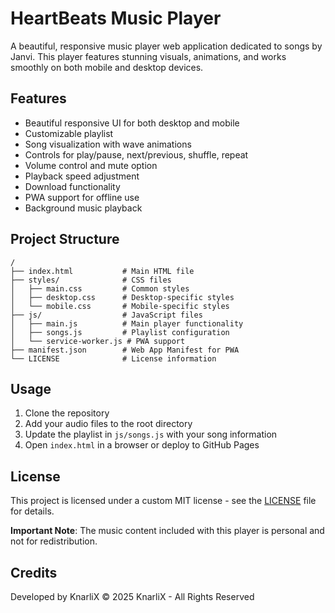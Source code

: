 # HeartBeats Music Player

A beautiful, responsive music player web application dedicated to songs by Janvi. This player features stunning visuals, animations, and works smoothly on both mobile and desktop devices.

## Features

- Beautiful responsive UI for both desktop and mobile
- Customizable playlist
- Song visualization with wave animations
- Controls for play/pause, next/previous, shuffle, repeat
- Volume control and mute option
- Playback speed adjustment
- Download functionality
- PWA support for offline use
- Background music playback

## Project Structure

```
/
├── index.html           # Main HTML file
├── styles/              # CSS files
│   ├── main.css         # Common styles
│   ├── desktop.css      # Desktop-specific styles
│   └── mobile.css       # Mobile-specific styles
├── js/                  # JavaScript files
│   ├── main.js          # Main player functionality
│   ├── songs.js         # Playlist configuration
│   └── service-worker.js # PWA support
├── manifest.json        # Web App Manifest for PWA
└── LICENSE              # License information
```

## Usage

1. Clone the repository
2. Add your audio files to the root directory
3. Update the playlist in `js/songs.js` with your song information
4. Open `index.html` in a browser or deploy to GitHub Pages

## License

This project is licensed under a custom MIT license - see the [LICENSE](LICENSE) file for details.

**Important Note**: The music content included with this player is personal and not for redistribution.

## Credits

Developed by KnarliX 
© 2025 KnarliX - All Rights Reserved